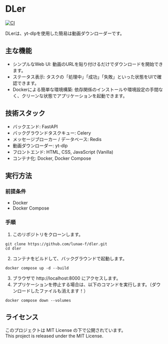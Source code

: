 # DLer
[![CI](https://github.com/lunae-f/dler/actions/workflows/ci.yml/badge.svg)](https://github.com/lunae-f/dler/actions/workflows/ci.yml)

DLerは、yt-dlpを使用した簡易は動画ダウンローダーです。

## 主な機能
- シンプルなWeb UI: 動画のURLを貼り付けるだけでダウンロードを開始できます。
- ステータス表示: タスクの「処理中」「成功」「失敗」といった状態をUIで確認できます。
- Dockerによる簡単な環境構築: 依存関係のインストールや環境設定の手間なく、クリーンな状態でアプリケーションを起動できます。
## 技術スタック
- バックエンド: FastAPI
- バックグラウンドタスクキュー: Celery
- メッセージブローカー / データベース: Redis
- 動画ダウンローダー: yt-dlp
- フロントエンド: HTML, CSS, JavaScript (Vanilla)
- コンテナ化: Docker, Docker Compose

## 実行方法

### 前提条件
- Docker
- Docker Compose

### 手順
1. このリポジトリをクローンします。
```
git clone https://github.com/lunae-f/dler.git
cd dler
```

2. コンテナをビルドして、バックグラウンドで起動します。
```
docker compose up -d --build
```

3. ブラウザで http://localhost:8000 にアクセスします。
4. アプリケーションを停止する場合は、以下のコマンドを実行します。（ダウンロードしたファイルも消えます！）
```
docker compose down --volumes
```

## ライセンス
このプロジェクトは MIT License の下で公開されています。<br>
This project is released under the MIT License.